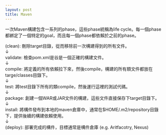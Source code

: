 ```yaml
---
layout: post
title: Maven
---
```


一次Maven構建包含一系列的phase，這些phase統稱為life cycle。每一個phase都綁定了一個特定的goal，而且每一個phase都依賴於之前的phase。

(clean): 刪除target目錄，從而移除前一次構建得到的所有文件。
<br />↓<br />
validate: 檢查pom.xml是谷是一個正確的構建文件。
<br />↓<br />
compile: 將定義的所有依賴拉下來，然後compile，構建的所有類文件都放在targe/classes目錄下。
<br />↓<br />
test: 將test目錄下所有的類compile，然後運行這裡的測試代碼。
<br />↓<br />
package: 創建一個WAR或JAR文件的構建，這些文件直接保存下target目錄下。
<br />↓<br />
install: 將構件發布到本地的maven倉庫中，通常在$HOME/.m2/repository目錄下，提供後續的構建依賴使用。
<br />↓<br />
(deploy): 部署完成的構件，目標通常是構件倉庫 (e.g. Aritfacotry, Nexus)
